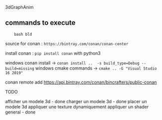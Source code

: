 3dGraphAnim

## commands to execute
```
	bash bld
```

source for conan : `https://bintray.com/conan/conan-center`

install conan : `pip install conan` with python3

windows conan install -> `conan install ..	-s build_type=Debug --build=missing`
windows cmake commands -> `cmake .. -G "Visual Studio 16 2019"`

conan remote add <REMOTE> https://api.bintray.com/conan/bincrafters/public-conan

TODO

afficher un modele 3d - done
charger un modele 3d - done
placer un modele 3d
appliquer une texture dynamiquement
appliquer un shader general - done
